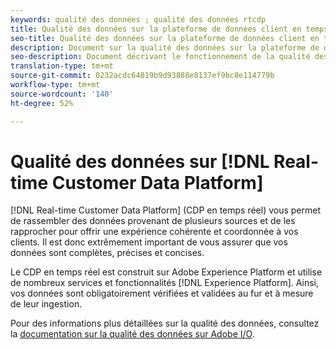```yaml
---
keywords: qualité des données ; qualité des données rtcdp
title: Qualité des données sur la plateforme de données client en temps réel
seo-title: Qualité des données sur la plateforme de données client en temps réel
description: Document sur la qualité des données sur la plateforme de données client en temps réel
seo-description: Document décrivant le fonctionnement de la qualité des données grâce à l’assimilation par lots et données sur la plate-forme de données client en temps réel
translation-type: tm+mt
source-git-commit: 0232acdc64019b9d93888e8137ef9bc8e114779b
workflow-type: tm+mt
source-wordcount: '140'
ht-degree: 52%

---
```



# Qualité des données sur [!DNL Real-time Customer Data Platform]

[!DNL Real-time Customer Data Platform] (CDP en temps réel) vous permet de rassembler des données provenant de plusieurs sources et de les rapprocher pour offrir une expérience cohérente et coordonnée à vos clients. Il est donc extrêmement important de vous assurer que vos données sont complètes, précises et concises.

Le CDP en temps réel est construit sur Adobe Experience Platform et utilise de nombreux services et fonctionnalités [!DNL Experience Platform]. Ainsi, vos données sont obligatoirement vérifiées et validées au fur et à mesure de leur ingestion.

Pour des informations plus détaillées sur la qualité des données, consultez la [documentation sur la qualité des données sur Adobe I/O](../../ingestion/quality/overview.md).